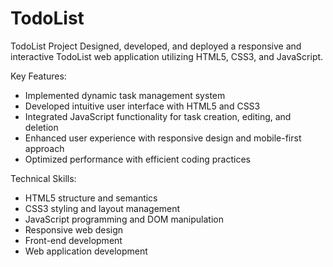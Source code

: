 # TodoList

TodoList Project
Designed, developed, and deployed a responsive and interactive TodoList web application utilizing HTML5, CSS3, and JavaScript.

Key Features:
- Implemented dynamic task management system
- Developed intuitive user interface with HTML5 and CSS3
- Integrated JavaScript functionality for task creation, editing, and deletion
- Enhanced user experience with responsive design and mobile-first approach
- Optimized performance with efficient coding practices

Technical Skills:
- HTML5 structure and semantics
- CSS3 styling and layout management
- JavaScript programming and DOM manipulation
- Responsive web design
- Front-end development
- Web application development
